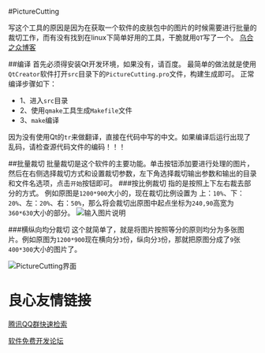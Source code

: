 #PictureCutting

写这个工具的原因是因为在获取一个软件的皮肤包中的图片的时候需要进行批量的裁切工作，而有没有找到在linux下简单好用的工具，干脆就用`QT`写了一个。
[乌合之众博客](http://www.cnblogs.com/oloroso/p/4691745.html)

##编译
首先必须得安装Qt开发环境，如果没有，请百度。
最简单的做法就是使用`QtCreator`软件打开`src`目录下的`PictureCutting.pro`文件，构建生成即可。
正常编译步骤如下：
-	1、进入`src`目录
-	2、使用`qmake`工具生成`Makefile`文件
-	3、`make`编译

因为没有使用Qt的`tr`来做翻译，直接在代码中写的中文。如果编译后运行出现了乱码，请检查源代码文件的编码！！！

##批量裁切
批量裁切是这个软件的主要功能。单击按钮添加要进行处理的图片，然后在右侧选择裁切方式和设置裁切参数，左下角选择裁切输出参数和输出的目录和文件名选项，点击`开始`按钮即可。
###按比例裁切
指的是按照上下左右裁去部分的方式。
例如原图是`1200*900`大小的，现在裁切比例设置为 上：`10%`、下：`20%`、左：`20%`、右：`50%`，那么将会裁切出原图中起点坐标为`240,90`高宽为`360*630`大小的部分。
![输入图片说明](http://git.oschina.net/uploads/images/2015/0731/113221_22f76ff5_132549.jpeg "在这里输入图片标题")

###横纵向均分裁切
这个就简单了，就是将图片按照等分的原则均分为多张图片。例如原图为`1200*900`现在横向分`3`份，纵向分`3`份，那就把原图分成了`9`张`400*300`大小的图片了。


![PictureCutting界面](http://git.oschina.net/uploads/images/2015/0731/112013_f6f90cfa_132549.png "在这里输入图片标题")


 # 良心友情链接

[腾讯QQ群快速检索](http://u.720life.cn/s/8cf73f7c)

[软件免费开发论坛](http://u.720life.cn/s/bbb01dc0)
